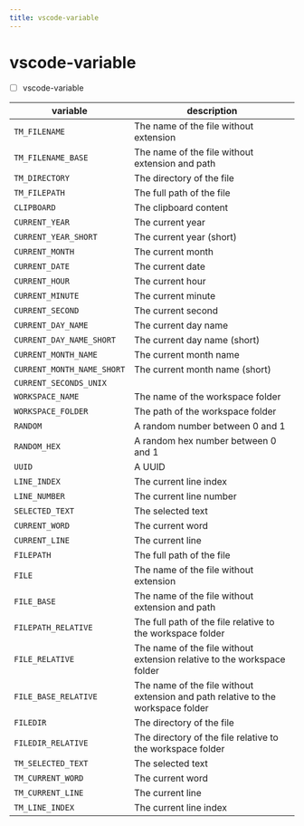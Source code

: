```yaml
---
title: vscode-variable
---
```


# vscode-variable

- [ ] vscode-variable

| variable                   | description                                                                      |
| -------------------------- | -------------------------------------------------------------------------------- |
| `TM_FILENAME`              | The name of the file without extension                                           |
| `TM_FILENAME_BASE`         | The name of the file without extension and path                                  |
| `TM_DIRECTORY`             | The directory of the file                                                        |
| `TM_FILEPATH`              | The full path of the file                                                        |
| `CLIPBOARD`                | The clipboard content                                                            |
| `CURRENT_YEAR`             | The current year                                                                 |
| `CURRENT_YEAR_SHORT`       | The current year (short)                                                         |
| `CURRENT_MONTH`            | The current month                                                                |
| `CURRENT_DATE`             | The current date                                                                 |
| `CURRENT_HOUR`             | The current hour                                                                 |
| `CURRENT_MINUTE`           | The current minute                                                               |
| `CURRENT_SECOND`           | The current second                                                               |
| `CURRENT_DAY_NAME`         | The current day name                                                             |
| `CURRENT_DAY_NAME_SHORT`   | The current day name (short)                                                     |
| `CURRENT_MONTH_NAME`       | The current month name                                                           |
| `CURRENT_MONTH_NAME_SHORT` | The current month name (short)                                                   |
| `CURRENT_SECONDS_UNIX` | 
| `WORKSPACE_NAME`           | The name of the workspace folder                                                 |
| `WORKSPACE_FOLDER`         | The path of the workspace folder                                                 |
| `RANDOM`                   | A random number between 0 and 1                                                  |
| `RANDOM_HEX`               | A random hex number between 0 and 1                                              |
| `UUID`                     | A UUID                                                                          |
| `LINE_INDEX`               | The current line index                                                           |
| `LINE_NUMBER`              | The current line number                                                          |
| `SELECTED_TEXT`            | The selected text                                                                |
| `CURRENT_WORD`             | The current word                                                                 |
| `CURRENT_LINE`             | The current line                                                                 |
| `FILEPATH`                 | The full path of the file                                                        |
| `FILE`                     | The name of the file without extension                                           |
| `FILE_BASE`                | The name of the file without extension and path                                  |
| `FILEPATH_RELATIVE`        | The full path of the file relative to the workspace folder                       |
| `FILE_RELATIVE`            | The name of the file without extension relative to the workspace folder          |
| `FILE_BASE_RELATIVE`       | The name of the file without extension and path relative to the workspace folder |
| `FILEDIR`                  | The directory of the file                                                        |
| `FILEDIR_RELATIVE`         | The directory of the file relative to the workspace folder                       |
| `TM_SELECTED_TEXT`         | The selected text                                                                |
| `TM_CURRENT_WORD`          | The current word                                                                 |
| `TM_CURRENT_LINE`          | The current line                                                                 |
| `TM_LINE_INDEX`            | The current line index                                                           |
